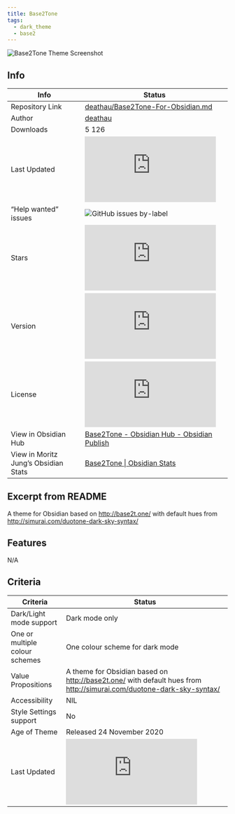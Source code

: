 ```yaml
---
title: Base2Tone
tags:
  - dark_theme
  - base2
---
```


![Base2Tone Theme Screenshot](https://raw.githubusercontent.com/deathau/Base2Tone-For-Obsidian.md/refs/heads/master/screenshot.jpg)

## Info

|Info|Status|
|---|---|
|Repository Link|[deathau/Base2Tone-For-Obsidian.md](https://github.com/deathau/Base2Tone-For-Obsidian.md)|
|Author|[deathau](https://github.com/deathau)|
|Downloads|5 126|
|Last Updated|![GitHub last commit](https://img.shields.io/github/last-commit/deathau/Base2Tone-For-Obsidian.md?color=573E7A&amp;label=last%20update&amp;logo=github&amp;style=for-the-badge)|
|“Help wanted” issues|![GitHub issues by-label](https://img.shields.io/github/issues/deathau/Base2Tone-For-Obsidian.md/help%20wanted?color=573E7A&amp;logo=github&amp;style=for-the-badge)|
|Stars|![GitHub Repo stars](https://img.shields.io/github/stars/deathau/Base2Tone-For-Obsidian.md?color=573E7A&amp;logo=github&amp;style=for-the-badge)|
|Version|![GitHub Repo version](https://img.shields.io/github/v/release/deathau/Base2Tone-For-Obsidian.md?color=573E7A&amp;logo=github&amp;style=for-the-badge&sort=semver)|
|License|![GitHub License](https://img.shields.io/github/license/deathau/Base2Tone-For-Obsidian.md?style=for-the-badge)|
|View in Obsidian Hub|[Base2Tone \- Obsidian Hub \- Obsidian Publish](https://publish.obsidian.md/hub/02+-+Community+Expansions/02.05+All+Community+Expansions/Themes/Base2Tone)|
|View in Moritz Jung’s Obsidian Stats|[Base2Tone \| Obsidian Stats](https://www.moritzjung.dev/obsidian-stats/themes/base2tone/)|

## Excerpt from README

A theme for Obsidian based on <http://base2t.one/> with default hues from <http://simurai.com/duotone-dark-sky-syntax/>

## Features

N/A

## Criteria

|Criteria|Status|
|---|---|
|Dark/Light mode support|Dark mode only|
|One or multiple colour schemes|One colour scheme for dark mode|
|Value Propositions|A theme for Obsidian based on <http://base2t.one/> with default hues from <http://simurai.com/duotone-dark-sky-syntax/>|
|Accessibility|NIL|
|Style Settings support|No|
|Age of Theme|Released 24 November 2020|
|Last Updated|![GitHub last commit](https://img.shields.io/github/last-commit/deathau/Base2Tone-For-Obsidian.md?color=573E7A&amp;label=last%20update&amp;logo=github&amp;style=for-the-badge)|
